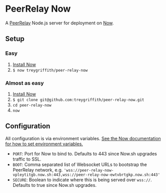 PeerRelay Now
=============

A [PeerRelay](http://github.com/treygriffith/peer-relay) Node.js server for deployment on [Now](now.sh).

Setup
-----

### Easy

1. [Install Now](https://zeit.co/download)
2. `$ now treygriffith/peer-relay-now`

### Almost as easy

1. [Install Now](https://zeit.co/download)
2. `$ git clone git@github.com:treygriffith/peer-relay-now.git`
3. `cd peer-relay-now`
4. `now`

Configuration
-------------

All configuration is via environment variables. [See the Now documentation for how to set environment variables.](https://zeit.co/docs/features/env-and-secrets)

- `PORT`: Port for Now to bind to. Defaults to 443 since Now.sh upgrades traffic to SSL.
- `BOOT`: Comma separated list of Websocket URLs to bootstrap the PeerRelay network, e.g. `'wss://peer-relay-now-vpleytitgb.now.sh:443,wss://peer-relay-now-ewtvbrtgkp.now.sh:443'`
- `SECURE`: Boolean to indicate where this is being served over `wss://`. Defaults to true since Now.sh upgrades.